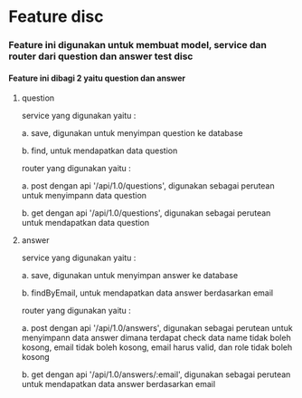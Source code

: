 # Feature disc

### Feature ini digunakan untuk membuat model, service dan router dari question dan answer test disc
#### Feature ini dibagi 2 yaitu question dan answer

1. question

    service yang digunakan yaitu :
    
    a. save, digunakan untuk menyimpan question ke database
    
    b. find, untuk mendapatkan data question

    router yang digunakan yaitu :
    
    a. post dengan api '/api/1.0/questions', digunakan sebagai perutean untuk menyimpann data question
    
    b. get dengan api '/api/1.0/questions', digunakan sebagai perutean untuk mendapatkan data question

2. answer

    service yang digunakan yaitu :
    
    a. save, digunakan untuk menyimpan answer ke database
    
    b. findByEmail, untuk mendapatkan data answer berdasarkan email

    router yang digunakan yaitu :
    
    a. post dengan api '/api/1.0/answers', digunakan sebagai perutean untuk menyimpann data answer dimana terdapat check data name tidak boleh kosong, 
    email tidak boleh kosong, email harus valid, dan role tidak boleh kosong
    
    b. get dengan api '/api/1.0/answers/:email', digunakan sebagai perutean untuk mendapatkan data answer berdasarkan email
